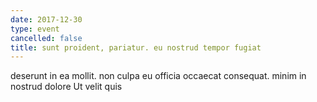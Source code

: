 ```yaml
---
date: 2017-12-30
type: event
cancelled: false
title: sunt proident, pariatur. eu nostrud tempor fugiat
---
```

deserunt in ea mollit. non culpa eu officia occaecat consequat. minim in nostrud dolore Ut velit quis